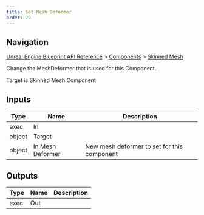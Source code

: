 ```yaml
---
title: Set Mesh Deformer
order: 29
---
```

## Navigation

[Unreal Engine Blueprint API Reference](https://dev.epicgames.com/documentation/en-us/unreal-engine/BlueprintAPI) > [Components](https://dev.epicgames.com/documentation/en-us/unreal-engine/BlueprintAPI/Components) > [Skinned Mesh](https://dev.epicgames.com/documentation/en-us/unreal-engine/BlueprintAPI/Components/SkinnedMesh)

Change the MeshDeformer that is used for this Component.

Target is Skinned Mesh Component

## Inputs

| Type | Name | Description |
| --- | --- | --- |
| exec | In |  |
| object | Target |  |
| object | In Mesh Deformer | New mesh deformer to set for this component |

## Outputs

| Type | Name | Description |
| --- | --- | --- |
| exec | Out |  |
